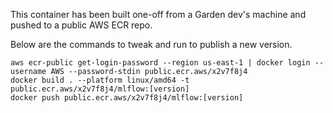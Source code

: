 This container has been built one-off from a Garden dev's machine and pushed to a public AWS ECR repo.

Below are the commands to tweak and run to publish a new version.

```
aws ecr-public get-login-password --region us-east-1 | docker login --username AWS --password-stdin public.ecr.aws/x2v7f8j4
docker build . --platform linux/amd64 -t public.ecr.aws/x2v7f8j4/mlflow:[version]
docker push public.ecr.aws/x2v7f8j4/mlflow:[version]
```